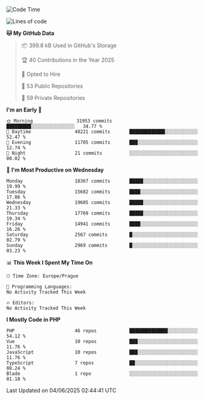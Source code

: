 <!--START_SECTION:waka-->
![Code Time](http://img.shields.io/badge/Code%20Time-1%2C584%20hrs%203%20mins-blue)

![Lines of code](https://img.shields.io/badge/From%20Hello%20World%20I%27ve%20Written-27.0%20million%20lines%20of%20code-blue)

**🐱 My GitHub Data** 

> 📦 399.8 kB Used in GitHub's Storage 
 > 
> 🏆 40 Contributions in the Year 2025
 > 
> 💼 Opted to Hire
 > 
> 📜 53 Public Repositories 
 > 
> 🔑 59 Private Repositories 
 > 
**I'm an Early 🐤** 

```text
🌞 Morning                31953 commits       █████████░░░░░░░░░░░░░░░░   34.77 % 
🌆 Daytime                48221 commits       █████████████░░░░░░░░░░░░   52.47 % 
🌃 Evening                11705 commits       ███░░░░░░░░░░░░░░░░░░░░░░   12.74 % 
🌙 Night                  21 commits          ░░░░░░░░░░░░░░░░░░░░░░░░░   00.02 % 
```
📅 **I'm Most Productive on Wednesday** 

```text
Monday                   18367 commits       █████░░░░░░░░░░░░░░░░░░░░   19.99 % 
Tuesday                  15682 commits       ████░░░░░░░░░░░░░░░░░░░░░   17.06 % 
Wednesday                19605 commits       █████░░░░░░░░░░░░░░░░░░░░   21.33 % 
Thursday                 17769 commits       █████░░░░░░░░░░░░░░░░░░░░   19.34 % 
Friday                   14941 commits       ████░░░░░░░░░░░░░░░░░░░░░   16.26 % 
Saturday                 2567 commits        █░░░░░░░░░░░░░░░░░░░░░░░░   02.79 % 
Sunday                   2969 commits        █░░░░░░░░░░░░░░░░░░░░░░░░   03.23 % 
```


📊 **This Week I Spent My Time On** 

```text
🕑︎ Time Zone: Europe/Prague

💬 Programming Languages: 
No Activity Tracked This Week

🔥 Editors: 
No Activity Tracked This Week
```

**I Mostly Code in PHP** 

```text
PHP                      46 repos            ██████████████░░░░░░░░░░░   54.12 % 
Vue                      10 repos            ███░░░░░░░░░░░░░░░░░░░░░░   11.76 % 
JavaScript               10 repos            ███░░░░░░░░░░░░░░░░░░░░░░   11.76 % 
TypeScript               7 repos             ██░░░░░░░░░░░░░░░░░░░░░░░   08.24 % 
Blade                    1 repo              ░░░░░░░░░░░░░░░░░░░░░░░░░   01.18 % 
```




 Last Updated on 04/06/2025 02:44:41 UTC
<!--END_SECTION:waka-->
<!--
**AlexKratky/AlexKratky** is a ✨ _special_ ✨ repository because its `README.md` (this file) appears on your GitHub profile.

Here are some ideas to get you started:

- 🔭 I’m currently working on ...
- 🌱 I’m currently learning ...
- 👯 I’m looking to collaborate on ...
- 🤔 I’m looking for help with ...
- 💬 Ask me about ...
- 📫 How to reach me: ...
- 😄 Pronouns: ...
- ⚡ Fun fact: ...
-->
